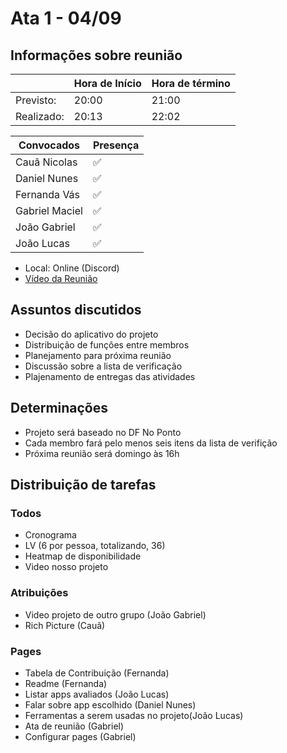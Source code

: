 # Ata 1 - 04/09

## Informações sobre reunião

|            | Hora de Início | Hora de término |
| ---------- | -------------- | --------------- |
| Previsto:  | 20:00           | 21:00            |
| Realizado: | 20:13           | 22:02            |

| Convocados     | Presença  |
|------------    | --------- |
| Cauã Nicolas   |✅         |
| Daniel Nunes   |✅         |
| Fernanda Vás   |✅         |
| Gabriel Maciel |✅         |
| João Gabriel   |✅         |
| João Lucas     |✅         |

- Local: Online (Discord)
- [Vídeo da Reunião](https://www.youtube.com/watch?v=nVGP28vjJ2k&ab_channel=Jo%C3%A3oGabrielM)

## Assuntos discutidos

- Decisão do aplicativo do projeto
- Distribuição de funções entre membros
- Planejamento para próxima reunião
- Discussão sobre a lista de verificação
- Plajenamento de entregas das atividades

## Determinações

- Projeto será baseado no DF No Ponto
- Cada membro fará pelo menos seis itens da lista de verifição
- Próxima reunião será domingo às 16h

## Distribuição de tarefas

### Todos

- Cronograma
- LV (6 por pessoa, totalizando, 36)
- Heatmap de disponibilidade
- Video nosso projeto

### Atribuições

- Video projeto de outro grupo (João Gabriel)
- Rich Picture (Cauã)

### Pages

- Tabela de Contribuição (Fernanda)
- Readme (Fernanda)
- Listar apps avaliados (João Lucas)
- Falar sobre app escolhido (Daniel Nunes)
- Ferramentas a serem usadas no projeto(João Lucas)
- Ata de reunião (Gabriel)
- Configurar pages (Gabriel)
